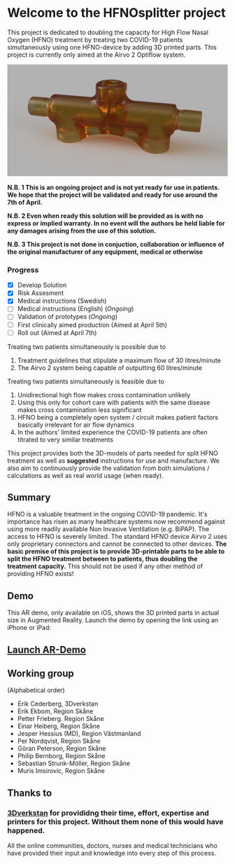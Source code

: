 # Welcome to the HFNOsplitter project

This project is dedicated to doubling the capacity for High Flow Nasal Oxygen (HFNO) treatment by treating two COVID-19 patients simultaneously using one HFNO-device by adding 3D printed parts.
This project is currently only aimed at the Airvo 2 Optiflow system.

![Render of T-Shaped Connector](Meta/T-Front.png 'Render of T-Shaped Connector')

**N.B. 1 This is an ongoing project and is not yet ready for use in patients.
We hope that the project will be validated and ready for use around the 7th of April.**

**N.B. 2 Even when ready this solution will be provided as is with no express or implied warranty.
In no event will the authors be held liable for any damages arising from the use of this solution.**

**N.B. 3 This project is not done in conjuction, collaboration or influence of the original manufacturer of any equipment, medical or otherwise**

### Progress

- [x] Develop Solution
- [x] Risk Assesment
- [x] Medical instructions (Swedish)
- [ ] Medical instructions (English) (_Ongoing_)
- [ ] Validation of prototypes (_Ongoing_)
- [ ] First clinically aimed production (Aimed at April 5th)
- [ ] Roll out (Aimed at April 7th)

Treating two patients simultaneously is possible due to

1. Treatment guidelines that stipulate a maximum flow of 30 litres/minute
2. The Airvo 2 system being capable of outputting 60 litres/minute

Treating two patients simultaneously is feasible due to

1. Unidirectional high flow makes cross contamination unlikely
2. Using this only for cohort care with patients with the same disease makes cross contamination less significant
3. HFNO being a completely open system / circuit makes patient factors basically irrelevant for air flow dynamics
4. In the authors' limited experience the COVID-19 patients are often titrated to very similar treatments

This project provides both the 3D-models of parts needed for split HFNO treatment as well as **suggested** instructions for use and manufacture. We also aim to continuously provide the validation from both simulations / calculations as well as real world usage (when ready).

## Summary

HFNO is a valuable treatment in the ongoing COVID-19 pandemic. It's importance has risen as many healthcare systems now recommend against using more readily available Non Invasive Ventilation (e.g. BiPAP). The access to HFNO is severely limited. The standard HFNO device Airvo 2 uses only proprietary connectors and cannot be connected to other devices.
**The basic premise of this project is to provide 3D-printable parts to be able to split the HFNO treatment between to patients, thus doubling the treatment capacity.** This should not be used if any other method of providing HFNO exists!

## Demo

This AR demo, only available on iOS, shows the 3D printed parts in actual size in Augmented Reality. Launch the demo by opening the link using an iPhone or iPad:

## [Launch AR-Demo](https://github.com/hessius/HFNOsplitter/blob/master/Meta/Complete%20Set%20-%20Orientation.usdz?raw=true)

## Working group

(Alphabetical order)

- Erik Cederberg, 3Dverkstan
- Erik Ekbom, Region Skåne
- Petter Frieberg. Region Skåne
- Einar Heiberg, Region Skåne
- Jesper Hessius (MD), Region Västmanland
- Per Nordqvist, Region Skåne
- Göran Peterson, Region Skåne
- Philip Bernborg, Region Skåne
- Sebastian Strunk-Möller, Region Skåne
- Muris Imsirovic, Region Skåne

## Thanks to

### [3Dverkstan](http://3dverkstan.se) for provididng their time, effort, expertise and printers for this project. Without them none of this would have happened.

All the online communities, doctors, nurses and medical technicians who have provided their input and knowledge into every step of this process.
